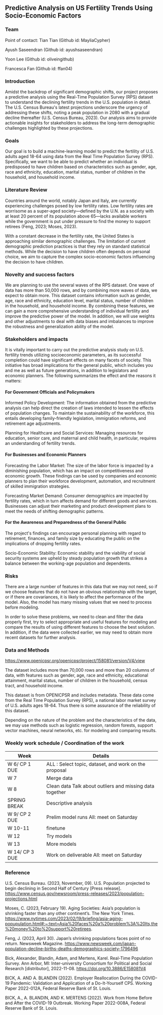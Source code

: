 ## Predictive Analysis on US Fertility Trends Using Socio-Economic Factors

### Team

Point of contact: Tian Tian (Github id: MayliaCypher)

Ayush Saseendran (Github id: ayushsaseendran)

Yoon Lee (Github id: oliveingithub)

Francesca Fan (Github id: ffan04)

### Introduction

Amidst the backdrop of significant demographic shifts, our project proposes a predictive analysis using the Real-Time Population Survey (RPS) dataset to understand the declining fertility trends in the U.S. population in detail. The U.S. Census Bureau's latest projections underscore the urgency of addressing these shifts, noting a peak population in 2080 with a gradual decline thereafter (U.S. Census Bureau, 2023). Our analysis aims to provide actionable insights for stakeholders to address the long-term demographic challenges highlighted by these projections.

### Goals

Our goal is to build a machine-learning model to predict the fertility of U.S. adults aged 18-64 using data from the Real Time Population Survey (RPS). Specifically, we want to be able to predict whether an individual is predisposed to have children based on characteristics such as gender, age, race and ethnicity, education, marital status, number of children in the household, and household income.

### Literature Review

Countries around the world, notably Japan and Italy, are currently experiencing challenges posed by low fertility rates. Low fertility rates are worrisome as a super-aged society—defined by the U.N. as a society with at least 20 percent of its population above 65—lacks available workers while the government is put under pressure to find the money to support retirees (Feng, 2023; Moses, 2023).

With a constant decrease in the fertility rate, the United States is approaching similar demographic challenges. The limitation of current demographic prediction practices is that they rely on standard statistical methods. While the decision to have children often depends on personal choice, we aim to capture the complex socio-economic factors influencing the decision to have children.

### Novelty and success factors

We are planning to use the several waves of the RPS dataset. One wave of data has more than 50,000 rows, and by combining more waves of data, we expect to obtain more. This dataset contains information such as gender, age, race and ethnicity, education level, marital status, number of children in the household, and household income. By combining these features, we can gain a more comprehensive understanding of individual fertility and improve the predictive power of the model. In addition, we will use weights and other adjustments to deal with data biases and imbalances to improve the robustness and generalization ability of the model.

### Stakeholders and impacts

It is vitally important to carry out the predictive analysis study on U.S. fertility trends utilizing socioeconomic parameters, as its successful completion could have significant effects on many facets of society. This initiative has broad implications for the general public, which includes you and me as well as future generations, in addition to legislators and economic planners. The following summarizes the effect and the reasons it matters:

#### For Government Officials and Policymakers
Informed Policy Development: The information obtained from the predictive analysis can help direct the creation of laws intended to lessen the effects of population changes. To maintain the sustainability of the workforce, this entails developing family-friendly legislation, immigration reforms, and retirement age adjustments.

Planning for Healthcare and Social Services: Managing resources for education, senior care, and maternal and child health, in particular, requires an understanding of fertility trends.

#### For Businesses and Economic Planners
Forecasting the Labor Market: The size of the labor force is impacted by a diminishing population, which has an impact on competitiveness and economic growth. These findings can be used by companies and economic planners to plan their workforce development, automation, and recruitment of skilled immigration strategies.

Forecasting Market Demand: Consumer demographics are impacted by fertility rates, which in turn affects demand for different goods and services. Businesses can adjust their marketing and product development plans to meet the needs of shifting demographic patterns.

#### For the Awareness and Preparedness of the General Public
The project's findings can encourage personal planning with regard to retirement, finances, and family size by educating the public on the implications of dropping fertility rates.

Socio-Economic Stability: Economic stability and the viability of social security systems are upheld by steady population growth that strikes a balance between the working-age population and dependents.

### Risks

There are a large number of features in this data that we may not need, so if we choose features that do not have an obvious relationship with the target, or if there are covariances, it is likely to affect the performance of the model. Also, the model has many missing values that we need to process before modeling.

In order to solve these problems, we need to clean and filter the data properly first, try to select appropriate and useful features for modeling and compare the results of using different features to choose the best solution. In addition, if the data were collected earlier, we may need to obtain more recent datasets for further analysis.

### Data and Methods

https://www.openicpsr.org/openicpsr/project/158081/version/V4/view

The dataset includes more than 70,000 rows and more than 20 columns of data, with features such as gender, age, race and ethnicity, educational attainment, marital status, number of children in the household, census tract, and household income.

This dataset is from OPENICPSR and includes metadata. These data come from the Real Time Population Survey (RPS), a national labor market survey of U.S. adults ages 18-64. Thus there is some assurance of the reliability of this dataset.

Depending on the nature of the problem and the characteristics of the data, we may use methods such as logistic regression, random forests, support vector machines, neural networks, etc. for modeling and comparing results.

### Weekly work schedule / Coordination of the work
					
| Week              | Details                                    |
|-------------------|-------------------------------------------------------|
| W 6/ CP 1 DUE   | ALL : Select topic, dataset, and work on the proposal   |
| W 7  | Merge data |
| W 8 | Clean data	Talk about outliers and missing data together   |
| SPRING BREAK | Descriptive analysis    |
| W 9/ CP 2 DUE | Prelim model runs	All: meet on Saturday   |
| W 10-11 | finetune  |
| W 12 |  Try models  |
| W 13 | More models  |
| W 14/ CP 3 DUE | Work on deliverable	All: meet on Saturday   |				


### Reference

U.S. Census Bureau. (2023, November, 09). U.S. Population projected to begin declining in Second Half of Century [Press release]. https://www.census.gov/newsroom/press-releases/2023/population-projections.html

Moses, C. (2023, February 19). Aging Societies: Asia’s population is shrinking faster than any other continent’s. The New York Times. https://www.nytimes.com/2023/02/19/briefing/asia-aging-popupulation.html#:~:text=Asia%20faces%20a%20problem%3A%20Its,the%20money%20to%20support%20retirees.

Feng, J. (2023, April 30). Japan’s shrinking populations faces point of no return. Newsweek Magazine. https://www.newsweek.com/japan-population-decline-births-deaths-demographics-society-1796496

Bick, Alexander, Blandin, Adam, and Mertens, Karel. Real-Time Population Survey. Ann Arbor, MI: Inter-university Consortium for Political and Social Research [distributor], 2022-11-08. https://doi.org/10.3886/E158081V4

BICK, A. AND A. BLANDIN (2022). Employer Reallocation During the COVID-19 Pandemic: Validation and Application of a Do-It-Yourself CPS. Working Paper 2022-012A, Federal Reserve Bank of St. Louis.

BICK, A., A. BLANDIN, AND K. MERTENS (2022). Work from Home Before and After the
COVID-19 Outbreak. Working Paper 2022-008A, Federal Reserve Bank of St. Louis.
